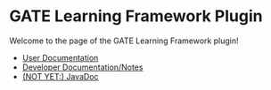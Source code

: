 # GATE Learning Framework Plugin 

Welcome to the page of the GATE Learning Framework plugin!

* [User Documentation](https://gatenlp.github.io/gateplugin-LearningFramework/)
* [Developer Documentation/Notes](https://github.com/GateNLP/gateplugin-LearningFramework/wiki)
* [(NOT YET:) JavaDoc]()


